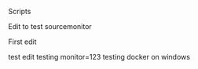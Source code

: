 Scripts

Edit to test sourcemonitor

First edit

test edit
testing monitor=123
testing docker on windows
